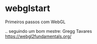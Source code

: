 # webglstart
Primeiros passos com WebGL

.. seguindo um bom mestre: Gregg Tavares https://webgl2fundamentals.org/
